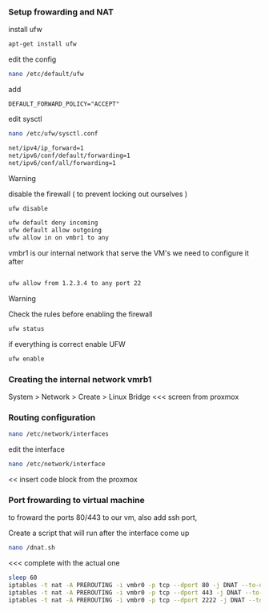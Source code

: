 

### Setup frowarding and NAT

install ufw
```bash
apt-get install ufw
```

edit the config 
``` bash 
nano /etc/default/ufw
```

add 
```
DEFAULT_FORWARD_POLICY="ACCEPT"
```

edit sysctl

``` bash
nano /etc/ufw/sysctl.conf
```

``` bash
net/ipv4/ip_forward=1
net/ipv6/conf/default/forwarding=1
net/ipv6/conf/all/forwarding=1
```

> [!WARNING]  
> disable the firewall ( to prevent locking out ourselves )


``` bash
ufw disable
```

``` bash 
ufw default deny incoming
ufw default allow outgoing
ufw allow in on vmbr1 to any
```
vmbr1 is our internal network that serve the VM's we need to configure it after

``` bash

ufw allow from 1.2.3.4 to any port 22
```


> [!WARNING]  
> Check the rules before enabling the firewall


``` bash
ufw status
```

if everything is correct enable UFW

``` bash 
ufw enable
```

### Creating the internal network vmrb1
System > Network > Create > Linux Bridge
<<< screen from proxmox

### Routing configuration

``` bash
nano /etc/network/interfaces
```

edit the interface

``` bash
nano /etc/network/interface
```


<< insert code block from the proxmox



### Port frowarding to virtual machine

to froward the ports 80/443 to our vm, also add ssh port,

Create a script that will run after the interface come up

``` bash
nano /dnat.sh
```


<<< complete with the actual one
``` bash 
sleep 60
iptables -t nat -A PREROUTING -i vmbr0 -p tcp --dport 80 -j DNAT --to-destination 192.168.100.104:80
iptables -t nat -A PREROUTING -i vmbr0 -p tcp --dport 443 -j DNAT --to-destination 192.168.100.104:443
iptables -t nat -A PREROUTING -i vmbr0 -p tcp --dport 2222 -j DNAT --to-destination 192.168.100.104:22
```